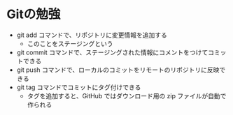 # Gitの勉強


- git add コマンドで、リポジトリに変更情報を追加する
	- このことをステージングという
- git commit コマンドで、ステージングされた情報にコメントをつけてコミットできる
- git push コマンドで、ローカルのコミットをリモートのリポジトリに反映できる
- git tag コマンドでコミットにタグ付けできる
	- タグを追加すると、GitHub ではダウンロード用の zip ファイルが自動で作られる
